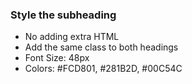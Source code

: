 ### Style the subheading
- No adding extra HTML
- Add the same class to both headings
- Font Size: 48px
- Colors: #FCD801, #281B2D, #00C54C